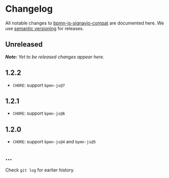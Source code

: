 # Changelog

All notable changes to [bpmn-js-signavio-compat](https://github.com/bpmn-io/bpmn-js-signavio-compat) are documented here. We use [semantic versioning](http://semver.org/) for releases.

## Unreleased

___Note:__ Yet to be released changes appear here._

## 1.2.2

* `CHORE`: support `bpmn-js@7`

## 1.2.1

* `CHORE`: support `bpmn-js@6`

## 1.2.0

* `CHORE`: support `bpmn-js@4` and `bpmn-js@5`

## ...

Check `git log` for earlier history.
